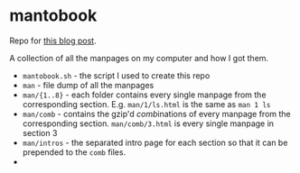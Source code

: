 # mantobook

Repo for [this blog post](https://lightblog.dev/articles/all-the-manpages).

A collection of all the manpages on my computer and how I got them.

- `mantobook.sh` - the script I used to create this repo
- `man` - file dump of all the manpages
- `man/{1..8}` - each folder contains every single manpage from the corresponding section. E.g. `man/1/ls.html` is the same as `man 1 ls`
- `man/comb` - contains the gzip'd *comb*inations of every manpage from the corresponding section. `man/comb/3.html` is every single manpage in section 3
- `man/intros` - the separated intro page for each section so that it can be prepended to the `comb` files.
- 
